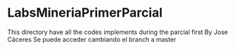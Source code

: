 # LabsMineriaPrimerParcial
This directory have all the codes implements during the parcial first
By Jose Cáceres
Se puede acceder cambiando el branch a master
